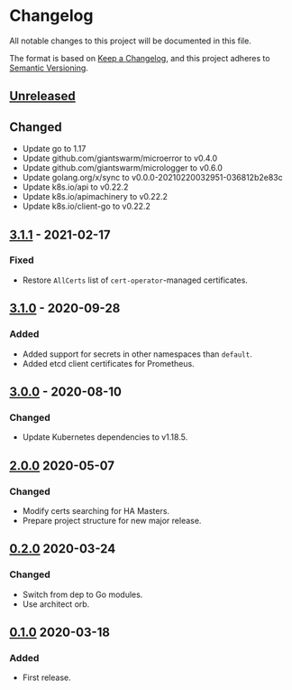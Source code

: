 # Changelog

All notable changes to this project will be documented in this file.

The format is based on [Keep a Changelog](https://keepachangelog.com/en/1.0.0/),
and this project adheres to [Semantic Versioning](https://semver.org/spec/v2.0.0.html).



## [Unreleased]

## Changed

- Update go to 1.17
- Update github.com/giantswarm/microerror to v0.4.0
- Update  github.com/giantswarm/micrologger to v0.6.0
- Update  golang.org/x/sync to v0.0.0-20210220032951-036812b2e83c
- Update  k8s.io/api to v0.22.2
- Update  k8s.io/apimachinery to v0.22.2
- Update  k8s.io/client-go to v0.22.2

## [3.1.1] - 2021-02-17

### Fixed

- Restore `AllCerts` list of `cert-operator`-managed certificates.

## [3.1.0] - 2020-09-28

### Added

- Added support for secrets in other namespaces than `default`.
- Added etcd client certificates for Prometheus.

## [3.0.0] - 2020-08-10

### Changed

- Update Kubernetes dependencies to v1.18.5.

## [2.0.0] 2020-05-07

### Changed

- Modify certs searching for HA Masters.
- Prepare project structure for new major release.



## [0.2.0] 2020-03-24

### Changed

- Switch from dep to Go modules.
- Use architect orb.



## [0.1.0] 2020-03-18

### Added

- First release.



[Unreleased]: https://github.com/giantswarm/certs/compare/v3.1.1...HEAD
[3.1.1]: https://github.com/giantswarm/certs/compare/v3.1.0...v3.1.1
[3.1.0]: https://github.com/giantswarm/certs/compare/v3.0.0...v3.1.0
[3.0.0]: https://github.com/giantswarm/certs/compare/v2.0.0...v3.0.0
[2.0.0]: https://github.com/giantswarm/certs/compare/v0.2.0...v2.0.0
[0.2.0]: https://github.com/giantswarm/certs/compare/v0.1.0...v0.2.0

[0.1.0]: https://github.com/giantswarm/certs/releases/tag/v0.1.0
